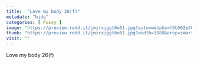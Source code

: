 ```yaml
---
title:  "Love my body 26(f)"
metadate: "hide"
categories: [ Pussy ]
image: "https://preview.redd.it/jmzrxiggt6o51.jpg?auto=webp&s=f8b562e4060cf9119de9b99bdac183e3ad573a49"
thumb: "https://preview.redd.it/jmzrxiggt6o51.jpg?width=1080&crop=smart&auto=webp&s=d1f656a6e8fe1dc83977db5ee58800e0d0ba7302"
visit: ""
---
```

Love my body 26(f)
